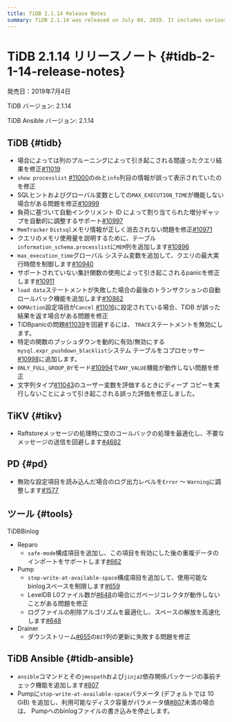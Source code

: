 ```yaml
---
title: TiDB 2.1.14 Release Notes
summary: TiDB 2.1.14 was released on July 04, 2019. It includes various bug fixes and improvements, such as fixing wrong query results, adding new system variables, optimizing memory usage, and adding new configuration items for TiDB Binlog and TiDB Ansible. Additionally, there are optimizations for TiKV and PD.
---
```


# TiDB 2.1.14 リリースノート {#tidb-2-1-14-release-notes}

発売日：2019年7月4日

TiDB バージョン: 2.1.14

TiDB Ansible バージョン: 2.1.14

## TiDB {#tidb}

-   場合によっては列のプルーニングによって引き起こされる間違ったクエリ結果を修正[#11019](https://github.com/pingcap/tidb/pull/11019)
-   `show processlist` [#11000](https://github.com/pingcap/tidb/pull/11000)の`db`と`info`列目の情報が誤って表示されていたのを修正
-   SQLヒントおよびグローバル変数としての`MAX_EXECUTION_TIME`が機能しない場合がある問題を修正[#10999](https://github.com/pingcap/tidb/pull/10999)
-   負荷に基づいて自動インクリメント ID によって割り当てられた増分ギャップを自動的に調整するサポート[#10997](https://github.com/pingcap/tidb/pull/10997)
-   `MemTracker` `Distsql`メモリ情報が正しく消去されない問題を修正[#10971](https://github.com/pingcap/tidb/pull/10971)
-   クエリのメモリ使用量を説明するために、テーブル`information_schema.processlist`に`MEM`列を追加します[#10896](https://github.com/pingcap/tidb/pull/10896)
-   `max_execution_time`グローバル システム変数を追加して、クエリの最大実行時間を制御します[#10940](https://github.com/pingcap/tidb/pull/10940)
-   サポートされていない集計関数の使用によって引き起こされるpanicを修正します[#10911](https://github.com/pingcap/tidb/pull/10911)
-   `load data`ステートメントが失敗した場合の最後のトランザクションの自動ロールバック機能を追加します[#10862](https://github.com/pingcap/tidb/pull/10862)
-   `OOMAction`設定項目が`Cancel` [#11016](https://github.com/pingcap/tidb/pull/11016)に設定されている場合、TiDB が誤った結果を返す場合がある問題を修正
-   TiDBpanicの問題[#11039](https://github.com/pingcap/tidb/pull/11039)を回避するには、 `TRACE`ステートメントを無効にします。
-   特定の関数のプッシュダウンを動的に有効/無効にする`mysql.expr_pushdown_blacklist`システム テーブルをコプロセッサー[#10998](https://github.com/pingcap/tidb/pull/10998)に追加します。
-   `ONLY_FULL_GROUP_BY`モード[#10994](https://github.com/pingcap/tidb/pull/10994)で`ANY_VALUE`機能が動作しない問題を修正
-   文字列タイプ[#11043](https://github.com/pingcap/tidb/pull/11043)のユーザー変数を評価するときにディープ コピーを実行しないことによって引き起こされる誤った評価を修正しました。

## TiKV {#tikv}

-   Raftstoreメッセージの処理時に空のコールバックの処理を最適化し、不要なメッセージの送信を回避します[#4682](https://github.com/tikv/tikv/pull/4682)

## PD {#pd}

-   無効な設定項目を読み込んだ場合のログ出力レベルを`Error` ～ `Warning`に調整します[#1577](https://github.com/pingcap/pd/pull/1577)

## ツール {#tools}

TiDBBinlog

-   Reparo
    -   `safe-mode`構成項目を追加し、この項目を有効にした後の重複データのインポートをサポートします[#662](https://github.com/pingcap/tidb-binlog/pull/662)
-   Pump
    -   `stop-write-at-available-space`構成項目を追加して、使用可能なbinlogスペースを制限します[#659](https://github.com/pingcap/tidb-binlog/pull/659)
    -   LevelDB L0ファイル数が[#648](https://github.com/pingcap/tidb-binlog/pull/648)の場合にガベージコレクタが動作しないことがある問題を修正
    -   ログファイルの削除アルゴリズムを最適化し、スペースの解放を高速化します[#648](https://github.com/pingcap/tidb-binlog/pull/648)
-   Drainer
    -   ダウンストリーム[#655](https://github.com/pingcap/tidb-binlog/pull/655)の`BIT`列の更新に失敗する問題を修正

## TiDB Ansible {#tidb-ansible}

-   `ansible`コマンドとその`jmespath`および`jinja2`依存関係パッケージの事前チェック機能を追加します[#807](https://github.com/pingcap/tidb-ansible/pull/807)
-   Pumpに`stop-write-at-available-space`パラメータ (デフォルトでは 10 GiB) を追加し、利用可能なディスク容量がパラメータ値[#807](https://github.com/pingcap/tidb-ansible/pull/807)未満の場合は、 Pumpへのbinlogファイルの書き込みを停止します。
